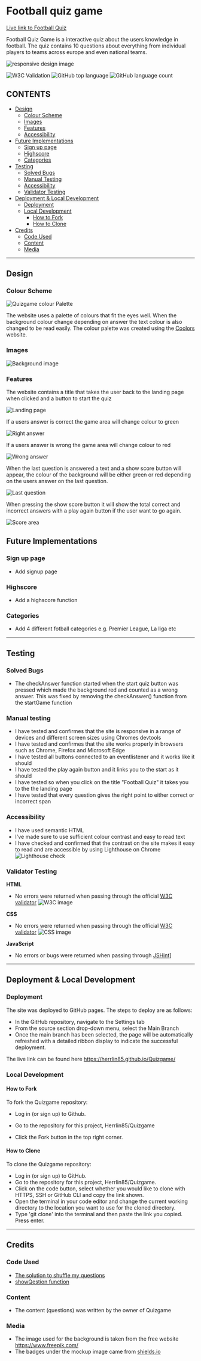 # Football quiz game
[Live link to Football Quiz](https://herrlin85.github.io/Quizgame/)

Football Quiz Game is a interactive quiz about the users knowledge in football. The quiz contains 10 questions about everything from individual players to teams across europe and even national teams.

![responsive design image](assets/images/Responsive.png)

<img alt="W3C Validation" src="https://img.shields.io/w3c-validation/html?targetUrl=https%3A%2F%2Fherrlin85.github.io%2FQuizgame%2F">
<img alt="GitHub top language" src="https://img.shields.io/github/languages/top/Herrlin85/QuizGame">
<img alt="GitHub language count" src="https://img.shields.io/github/languages/count/Herrlin85/QuizGame?style=plastic">

## CONTENTS
* [Design](#Design)
  * [Colour Scheme](#Colour-Scheme)
  * [Images](#Images)
  * [Features](#Features)
  * [Accessibility](#Accessibility)
* [Future Implementations](#Future-Implementations)
  * [Sign up page](#Sign-up-page)
  * [Highscore](#Highscore)
  * [Categories](#Categories)
* [Testing](#Testing)
  * [Solved Bugs](#Solved-Bugs)
  * [Manual Testing](#Manual-Testing)
  * [Accessibility](#Accessibility)
  * [Validator Testing](#Validator-Testing)
* [Deployment & Local Development](#Deployment-&-Local-Development)
  * [Deployment](#Deployment)
  * [Local Development](#Local-Development)
    * [How to Fork](#How-to-Fork)
    * [How to Clone](#How-to-Clone)
* [Credits](Credits)
  * [Code Used](Code-Used)
  * [Content](Content)
  * [Media](Media)

- - -
  
## Design

### Colour Scheme

![Quizgame colour Palette](assets/images/Palette.png)

The website uses a palette of colours that fit the eyes well. When the background colour change depending on answer the text colour is also changed to be read easily. The colour palette was created using the [Coolors](https://coolors.co/) website.

### Images
![Background image](assets/images/Stadium.webp)


### Features

The website contains a title that takes the user back to the landing page when clicked and a 
button to start the quiz

![Landing page](assets/images/Intro.png)


If a users answer is correct the game area will change colour to green 

![Right answer](assets/images/Right.png)


If a users answer is wrong the game area will change colour to red

![Wrong answer](assets/images/Wrong.png)


When the last question is answered a text and a show score button will appear, the colour of the 
background will be either green or red depending on the users answer on the last question.


![Last question](assets/images/Show.png)


When pressing the show score button it will show the total correct and incorrect answers with a
play again button if the user want to go again.

![Score area](assets/images/Score.png)

## Future Implementations

  ### Sign up page
  - Add signup page

  ### Highscore
  - Add a highscore function 

  ### Categories
  - Add 4 different fotball categories e.g. Premier League, La liga etc

- - -

## Testing
  
  ### Solved Bugs
  - The checkAnswer function started when the start quiz button was pressed which made the background red and counted as 
    a wrong answer. This was fixed by removing the checkAnswer() function from the startGame function

  ### Manual testing
  - I have tested and confirmes that the site is responsive in a range of devices and different screen sizes using Chromes devtools
  - I have tested and confirmes that the site works properly in browsers such as Chrome, Firefox and Microsoft Edge
  - I have tested all buttons connected to an eventlistener and it works like it should
  - I have tested the play again button and it links you to the start as it should
  - I have tested so when you click on the title "Football Quiz" it takes you to the the landing page
  - I have tested that every question gives the right point to either correct or incorrect span

  ### Accessibility
  - I have used semantic HTML
  - I've made sure to use sufficient colour contrast and easy to read text
  - I have checked and confirmed that the contrast on the site makes it easy to read and are accessible by using Lighthouse on Chrome
![Lighthouse check](assets/images/Lighthouse.png)

  ### Validator Testing

   **HTML**
  - No errors were returned when passing through the official [W3C validator](https://validator.w3.org/nu/?doc=https%3A%2F%2Fherrlin85.github.io%2FQuizgame%2F) ![W3C image](assets/images/w3c.png)
  
   **CSS**
  - No errors were returned when passing through the official [W3C validator](https://jigsaw.w3.org/css-validator/validator?uri=https%3A%2F%2Fherrlin85.github.io%2FQuizgame%2Findex.html&profile=css3svg&usermedium=all&warning=1&vextwarning=&lang=en) ![CSS image](assets/images/Jigsaw.png)

   **JavaScript** 
  - No errors or bugs were returned when passing through [JSHint](https://jshint.com/)]

- - -

## Deployment & Local Development

### Deployment
The site was deployed to GitHub pages. The steps to deploy are as follows:
  - In the GitHub repository, navigate to the Settings tab
  - From the source section drop-down menu, select the Main Branch
  - Once the main branch has been selected, the page will be automatically refreshed with a detailed ribbon display to indicate the successful deployment.

  The live link can be found here https://herrlin85.github.io/Quizgame/

### Local Development

#### How to Fork

To fork the Quizgame repository:

  - Log in (or sign up) to Github.
  - Go to the repository for this project, Herrlin85/Quizgame

  - Click the Fork button in the top right corner.

#### How to Clone

To clone the Quizgame repository:

  - Log in (or sign up) to GitHub.
  - Go to the repository for this project, Herrlin85/Quizgame.
  - Click on the code button, select whether you would like to clone with HTTPS, SSH or GitHub CLI and copy the link shown.
  - Open the terminal in your code editor and change the current working directory to the location you want to use for the cloned directory.
  - Type 'git clone' into the terminal and then paste the link you copied. Press enter.

- - -

## Credits

### Code Used

* [The solution to shuffle my questions](https://medium.com/@apestruy/shuffling-an-array-in-javascript-8fcbc5ff12c7)
* [showQestion function](https://stackoverflow.com/questions/62594459/how-to-check-the-correct-answer-javascript-4-buttons)

### Content

* The content (questions) was written by the owner of Quizgame

### Media

* The image used for the background is taken from the free website https://www.freepik.com/
* The badges under the mockup image came from [shields.io](https://shields.io) 

